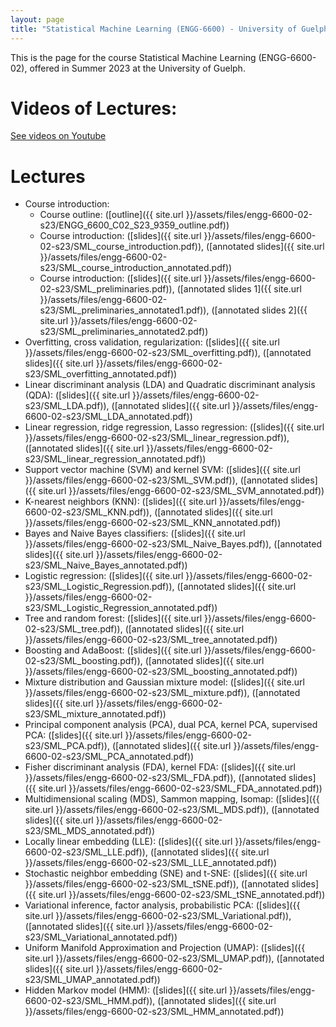 ```yaml
---
layout: page
title: "Statistical Machine Learning (ENGG-6600) - University of Guelph"
---
```


This is the page for the course Statistical Machine Learning (ENGG-6600-02), offered in Summer 2023 at the University of Guelph.

# Videos of Lectures:

[See videos on Youtube](https://www.youtube.com/@bghojogh)

# Lectures

- Course introduction:
  - Course outline: ([outline]({{ site.url }}/assets/files/engg-6600-02-s23/ENGG_6600_C02_S23_9359_outline.pdf))
  - Course introduction: ([slides]({{ site.url }}/assets/files/engg-6600-02-s23/SML_course_introduction.pdf)), ([annotated slides]({{ site.url }}/assets/files/engg-6600-02-s23/SML_course_introduction_annotated.pdf))
  - Course introduction: ([slides]({{ site.url }}/assets/files/engg-6600-02-s23/SML_preliminaries.pdf)), ([annotated slides 1]({{ site.url }}/assets/files/engg-6600-02-s23/SML_preliminaries_annotated1.pdf)), ([annotated slides 2]({{ site.url }}/assets/files/engg-6600-02-s23/SML_preliminaries_annotated2.pdf))
- Overfitting, cross validation, regularization: ([slides]({{ site.url }}/assets/files/engg-6600-02-s23/SML_overfitting.pdf)), ([annotated slides]({{ site.url }}/assets/files/engg-6600-02-s23/SML_overfitting_annotated.pdf))
- Linear discriminant analysis (LDA) and Quadratic discriminant analysis (QDA): ([slides]({{ site.url }}/assets/files/engg-6600-02-s23/SML_LDA.pdf)), ([annotated slides]({{ site.url }}/assets/files/engg-6600-02-s23/SML_LDA_annotated.pdf))
- Linear regression, ridge regression, Lasso regression: ([slides]({{ site.url }}/assets/files/engg-6600-02-s23/SML_linear_regression.pdf)), ([annotated slides]({{ site.url }}/assets/files/engg-6600-02-s23/SML_linear_regression_annotated.pdf))
- Support vector machine (SVM) and kernel SVM: ([slides]({{ site.url }}/assets/files/engg-6600-02-s23/SML_SVM.pdf)), ([annotated slides]({{ site.url }}/assets/files/engg-6600-02-s23/SML_SVM_annotated.pdf))
- K-nearest neighbors (KNN): ([slides]({{ site.url }}/assets/files/engg-6600-02-s23/SML_KNN.pdf)), ([annotated slides]({{ site.url }}/assets/files/engg-6600-02-s23/SML_KNN_annotated.pdf))
- Bayes and Naive Bayes classifiers: ([slides]({{ site.url }}/assets/files/engg-6600-02-s23/SML_Naive_Bayes.pdf)), ([annotated slides]({{ site.url }}/assets/files/engg-6600-02-s23/SML_Naive_Bayes_annotated.pdf))
- Logistic regression: ([slides]({{ site.url }}/assets/files/engg-6600-02-s23/SML_Logistic_Regression.pdf)), ([annotated slides]({{ site.url }}/assets/files/engg-6600-02-s23/SML_Logistic_Regression_annotated.pdf))
- Tree and random forest: ([slides]({{ site.url }}/assets/files/engg-6600-02-s23/SML_tree.pdf)), ([annotated slides]({{ site.url }}/assets/files/engg-6600-02-s23/SML_tree_annotated.pdf))
- Boosting and AdaBoost: ([slides]({{ site.url }}/assets/files/engg-6600-02-s23/SML_boosting.pdf)), ([annotated slides]({{ site.url }}/assets/files/engg-6600-02-s23/SML_boosting_annotated.pdf))
- Mixture distribution and Gaussian mixture model: ([slides]({{ site.url }}/assets/files/engg-6600-02-s23/SML_mixture.pdf)), ([annotated slides]({{ site.url }}/assets/files/engg-6600-02-s23/SML_mixture_annotated.pdf))
- Principal component analysis (PCA), dual PCA, kernel PCA, supervised PCA: ([slides]({{ site.url }}/assets/files/engg-6600-02-s23/SML_PCA.pdf)), ([annotated slides]({{ site.url }}/assets/files/engg-6600-02-s23/SML_PCA_annotated.pdf))
- Fisher discriminant analysis (FDA), kernel FDA: ([slides]({{ site.url }}/assets/files/engg-6600-02-s23/SML_FDA.pdf)), ([annotated slides]({{ site.url }}/assets/files/engg-6600-02-s23/SML_FDA_annotated.pdf))
- Multidimensional scaling (MDS), Sammon mapping, Isomap: ([slides]({{ site.url }}/assets/files/engg-6600-02-s23/SML_MDS.pdf)), ([annotated slides]({{ site.url }}/assets/files/engg-6600-02-s23/SML_MDS_annotated.pdf))
- Locally linear embedding (LLE): ([slides]({{ site.url }}/assets/files/engg-6600-02-s23/SML_LLE.pdf)), ([annotated slides]({{ site.url }}/assets/files/engg-6600-02-s23/SML_LLE_annotated.pdf))
- Stochastic neighbor embedding (SNE) and t-SNE: ([slides]({{ site.url }}/assets/files/engg-6600-02-s23/SML_tSNE.pdf)), ([annotated slides]({{ site.url }}/assets/files/engg-6600-02-s23/SML_tSNE_annotated.pdf))
- Variational inference, factor analysis, probabilistic PCA: ([slides]({{ site.url }}/assets/files/engg-6600-02-s23/SML_Variational.pdf)), ([annotated slides]({{ site.url }}/assets/files/engg-6600-02-s23/SML_Variational_annotated.pdf))
- Uniform Manifold Approximation and Projection (UMAP): ([slides]({{ site.url }}/assets/files/engg-6600-02-s23/SML_UMAP.pdf)), ([annotated slides]({{ site.url }}/assets/files/engg-6600-02-s23/SML_UMAP_annotated.pdf))
- Hidden Markov model (HMM): ([slides]({{ site.url }}/assets/files/engg-6600-02-s23/SML_HMM.pdf)), ([annotated slides]({{ site.url }}/assets/files/engg-6600-02-s23/SML_HMM_annotated.pdf))
